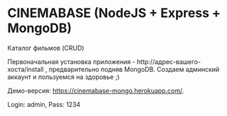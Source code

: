 # CINEMABASE (NodeJS + Express + MongoDB)
Каталог фильмов (CRUD)

Первоначальная установка приложения - http://адрес-вашего-хоста/install , предварительно подняв MongoDB.
Создаем админский аккаунт и пользуемся на здоровье ;)

Демо-версия: https://cinemabase-mongo.herokuapp.com/. 

Login: admin, 
Pass: 1234
